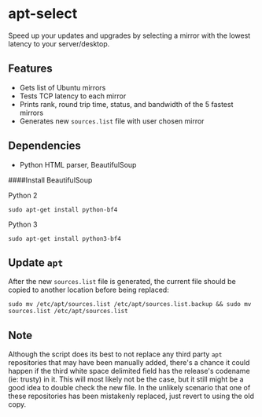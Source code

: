 apt-select
========

Speed up your updates and upgrades by selecting a mirror with the lowest latency to your server/desktop.

Features
-----------

- Gets list of Ubuntu mirrors
- Tests TCP latency to each mirror
- Prints rank, round trip time, status, and bandwidth of the 5 fastest mirrors
- Generates new `sources.list` file with user chosen mirror

Dependencies
------------

- Python HTML parser, BeautifulSoup

####Install BeautifulSoup

Python 2

    sudo apt-get install python-bf4

Python 3

    sudo apt-get install python3-bf4

Update `apt`
---------------
After the new `sources.list` file is generated, the current file should be copied to another location before being replaced:

    sudo mv /etc/apt/sources.list /etc/apt/sources.list.backup && sudo mv sources.list /etc/apt/sources.list

Note
------
Although the script does its best to not replace any third party `apt` repositories that may have been manually added, there's a chance it could happen if the third white space delimited field has the release's codename (ie: trusty) in it.  This will most likely not be the case, but it still might be a good idea to double check the new file.  In the unlikely scenario that one of these repositories has been mistakenly replaced, just revert to using the old copy.
